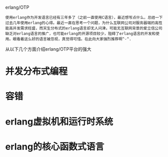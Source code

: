 erlang/OTP

    使用erlang作为开发语言已经有三年多了（之前一直使用C语言），最近想写点什么，总结一下过去几年使用erlang的心得。最近一直在思考一个问题，为什么互联网公司对服务器端的高性能高并发需求旺盛，而天生分布式的erlang语言却无人问津。可能无互联网背景的爱立信公司缺乏对erlang语言的推广，也可能erlang的开源项目较少，阻碍了erlang语言的开发和使用。眼看着这么好的语言被忽视，真觉得可惜。在此向大家强烈推荐啊^-^.

从以下几个方面介绍erlang/OTP平台的强大

# 并发分布式编程
# 容错
# erlang虚拟机和运行时系统
# erlang的核心函数式语言
